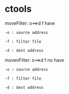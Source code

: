 # ctools

moveFilter: o==>d  f have

    -o : source address

    -f : filter file

    -d : dest address
 

movenFilter: o==>d f no have

    -o : source address

    -f : filter file

    -d : dest address
